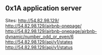 ## 0x1A application server

Sites:
http://54.82.98.129/ </br>
http://54.82.98.129/airbnb-onepage/ </br>
http://54.82.98.129/airbnb-onepage/airbnb-dynamic/number_odd_or_even/6 </br>
http://54.82.98.129/api/v1/states </br>
http://54.82.98.129/api/v1/status </br>
